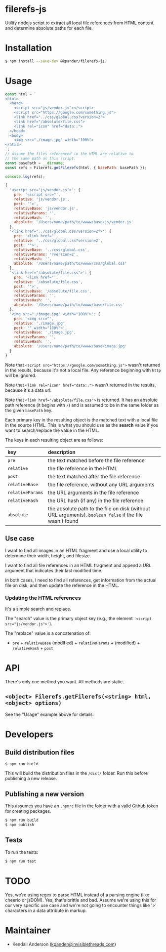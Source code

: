 # filerefs-js

Utility nodejs script to extract all local file references from HTML content, and determine absolute paths for each file.


# Installation

```bash
$ npm install --save-dev @kpander/filerefs-js
```


# Usage

```js
const html = `
<html>
  <head>
    <script src="js/vendor.js"></script>
    <script src="https://google.com/something.js">
    <link href="../css/global.css?version=2">
    <link href="/absolute/file.css">
    <link rel="icon" href="data:;">
  </head>
  <body>
    <img src="./image.jpg" width="100%">
</html>
`;
// Assume the files referenced in the HTML are relative to
// the same path as this script.
const basePath = __dirname;
const refs = Filerefs.getFilerefs(html, { basePath: basePath });

console.log(refs);
```

```js
{
  '<script src="js/vendor.js">': {
    pre: '<script src="',
    relative: 'js/vendor.js',
    post: '">',
    relativeBase: 'js/vendor.js',
    relativeParams: '',
    relativeHash: '',
    absolute: '/Users/name/path/to/wwww/base/js/vendor.js'
  },
  '<link href="../css/global.css?version=2">': {
    pre: '<link href="',
    relative: '../css/global.css?version=2',
    post: '">',
    relativeBase: '../css/global.css',
    relativeParams: '?version=2',
    relativeHash: '',
    absolute: '/Users/name/path/to/wwww/css/global.css'
  },
  '<link href="/absolute/file.css">': {
    pre: '<link href="',
    relative: '/absolute/file.css',
    post: '">',
    relativeBase: '/absolute/file.css',
    relativeParams: '',
    relativeHash: '',
    absolute: '/Users/name/path/to/wwww/base/file.css'
  },
  '<img src="./image.jpg" width="100%">': {
    pre: '<img src="',
    relative: './image.jpg',
    post: '" width="100%">',
    relativeBase: './image.jpg',
    relativeParams: '',
    relativeHash: '',
    absolute: '/Users/name/path/to/wwww/base/image.jpg'
  }
}
```

Note that `<script src="https://google.com/something.js">` wasn't returned in the results, because it's not a local file. Any reference beginning with `http` will be ignored.

Note that `<link rel="icon" href="data:;">` wasn't returned in the results, because it's a data url.

Note that `<link href="/absolute/file.css">` is returned. It has an absolute path reference (it begins with `/`) and is assumed to be in the same folder as the given `basePath` key.

Each primary key in the resulting object is the matched text with a local file in the source HTML. This is what you should use as the **search** value if you want to search/replace the value in the HTML.

The keys in each resulting object are as follows:

| key              | description |
| :-               | :-          |
| `pre`            | the text matched before the file reference |
| `relative`       | the file reference in the HTML |
| `post`           | the text matched after the file reference |
| `relativeBase`   | the file reference, without any URL arguments |
| `relativeParams` | the URL arguments in the file reference |
| `relativeHash`   | the URL hash (if any) in the file reference |
| `absolute`       | the absolute path to the file on disk (without URL arguments). `boolean false` if the file wasn't found |


## Use case

I want to find all images in an HTML fragment and use a local utility to determine their width, height, and filesize.

I want to find all file references in an HTML fragment and append a URL argument that indicates their last modified time.

In both cases, I need to find all references, get information from the actual file on disk, and then update the reference in the HTML.


### Updating the HTML references

It's a simple search and replace.

The "search" value is the primary object key (e.g., the element `'<script src="js/vendor.js">'`).

The "replace" value is a concatenation of:

  - `pre` + `relativeBase` (modified) + `relativeParams` + (modified) + `relativeHash` + `post`


# API

There's only one method you want. All methods are static.

## `<object> Filerefs.getFilerefs(<string> html, <object> options)`

See the "Usage" example above for details.



# Developers

## Build distribution files

```bash
$ npm run build
```

This will build the distribution files in the `/dist/` folder. Run this before publishing a new release.


## Publishing a new version

This assumes you have an `.npmrc` file in the folder with a valid Github token for creating packages.

```bash
$ npm run build
$ npm publish
```

## Tests

To run the tests:

```bash
$ npm run test
```


# TODO

Yes, we're using regex to parse HTML instead of a parsing engine (like cheerio or jsDOM). Yes, that's brittle and bad. Assume we're using this for our very specific use case and we're not going to encounter things like '>' characters in a data attribute in markup.


# Maintainer

  - Kendall Anderson (kpander@invisiblethreads.com)


